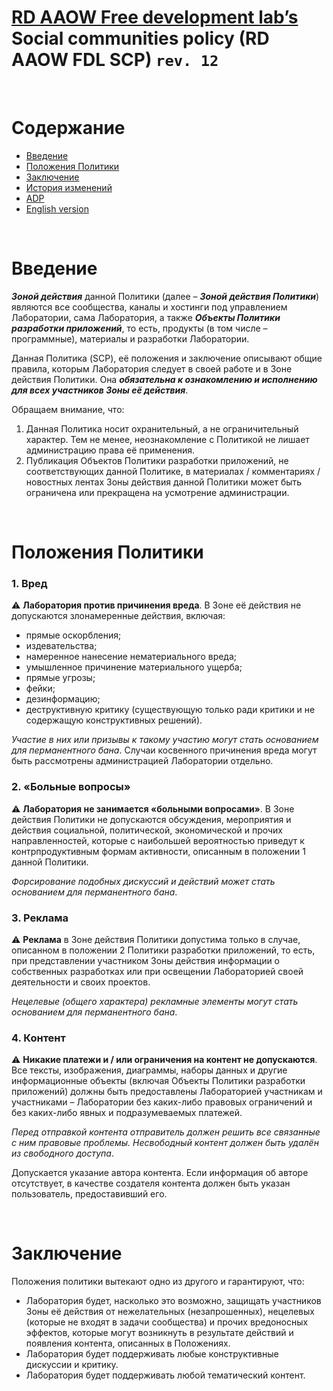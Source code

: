 # [RD AAOW Free development lab’s](https://adslbarxatov.github.io/DPArray) Social communities policy (RD AAOW FDL SCP) ```rev. 12```

&nbsp;



# Содержание
- [Введение](#section-1)
- [Положения Политики](#section-2)
- [Заключение](#section-7)
- [История изменений](https://adslbarxatov.github.io/SCP/changelog)
- [ADP](https://adslbarxatov.github.io/ADP/ru)
- [English version](https://adslbarxatov.github.io/SCP)

&nbsp;



# Введение

***Зоной действия*** данной Политики (далее – ***Зоной действия Политики***) являются все сообщества, каналы и хостинги под управлением Лаборатории,
сама Лаборатория, а также ***Объекты Политики разработки приложений***, то есть, продукты (в том числе – программные), материалы и разработки Лаборатории.

Данная Политика (SCP), её положения и заключение описывают общие правила, которым Лаборатория следует в своей работе и в Зоне действия Политики.
Она ***обязательна к ознакомлению и исполнению для всех участников Зоны её действия***.

Обращаем внимание, что:
1. Данная Политика носит охранительный, а не ограничительный характер. Тем не менее, неознакомление
с Политикой не лишает администрацию права её применения.
2. Публикация Объектов Политики разработки приложений, не соответствующих данной Политике, в материалах / комментариях / новостных лентах
Зоны действия данной Политики может быть ограничена или прекращена на усмотрение администрации.

&nbsp;



# Положения Политики

### 1. Вред

:warning: **Лаборатория против причинения вреда**. В Зоне её действия не допускаются злонамеренные действия, включая:
- прямые оскорбления;
- издевательства;
- намеренное нанесение нематериального вреда;
- умышленное причинение материального ущерба;
- прямые угрозы;
- фейки;
- дезинформацию;
- деструктивную критику (существующую только ради критики и не содержащую конструктивных решений).

*Участие в них или призывы к такому участию могут стать основанием для перманентного бана*.
Случаи косвенного причинения вреда могут быть рассмотрены администрацией Лаборатории отдельно.

### 2. «Больные вопросы»

:warning: **Лаборатория не занимается «больными вопросами»**.
В Зоне действия Политики не допускаются обсуждения, мероприятия и действия социальной, политической, экономической и прочих направленностей,
которые с наибольшей вероятностью приведут к контрпродуктивным формам активности, описанным в положении 1 данной Политики.

*Форсирование подобных дискуссий и действий может стать основанием для перманентного бана*.

### 3. Реклама

:warning: **Реклама** в Зоне действия Политики допустима только в случае, описанном в положении 2
Политики разработки приложений, то есть, при представлении участником Зоны действия информации
о собственных разработках или при освещении Лабораторией своей деятельности и своих проектов.

*Нецелевые (общего характера) рекламные элементы могут стать основанием для перманентного бана*.

### 4. Контент

:warning: **Никакие платежи и / или ограничения на контент не допускаются**. Все тексты, изображения, диаграммы, наборы данных
и другие информационные объекты (включая Объекты Политики разработки приложений) должны быть предоставлены Лабораторией участникам
и участниками – Лаборатории без каких-либо правовых ограничений и без каких-либо явных и подразумеваемых платежей.

*Перед отправкой контента отправитель должен решить все связанные с ним правовые проблемы. Несвободный контент должен быть удалён из свободного доступа*.

Допускается указание автора контента. Если информация об авторе отсутствует, в качестве создателя контента должен быть указан
пользователь, предоставивший его.

&nbsp;



# Заключение

Положения политики вытекают одно из другого и гарантируют, что:
- Лаборатория будет, насколько это возможно, защищать участников Зоны её действия от нежелательных (незапрошенных), нецелевых (которые не входят
в задачи сообщества) и прочих вредоносных эффектов, которые могут возникнуть в результате действий и появления контента, описанных в Положениях.
- Лаборатория будет поддерживать любые конструктивные дискуссии и критику.
- Лаборатория будет поддерживать любой тематический контент.
